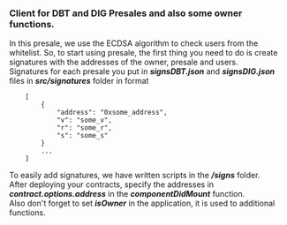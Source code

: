 <h3>Client for DBT and DIG Presales and also some owner functions.</h3>

In this presale, we use the ECDSA algorithm to check users from the whitelist. So, to start using presale, the first thing you need to do is create signatures with the addresses of the owner, presale and users.
</br>
Signatures for each presale you put in ***signsDBT.json*** and ***signsDIG.json*** files in ***src/signatures*** folder in format 
```
    [
        {
            "address": "0xsome_address",
            "v": "some_v",
            "r": "some_r",
            "s": "some_s"
        }
        ...
    ]
```
To easily add signatures, we have written scripts in the ***/signs*** folder.
<br>
After deploying your contracts, specify the addresses in <b><i>contract.options.address</i></b> in the <b><i>componentDidMount</i></b> function.
<br>
Also don't forget to set ***isOwner*** in the application, it is used to additional functions.